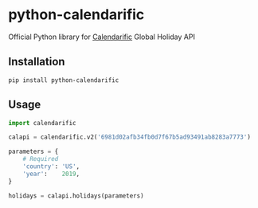 # python-calendarific
Official Python library for [Calendarific](https://calendarific.com) Global Holiday API

## Installation

```shell
pip install python-calendarific
```

## Usage

```python
import calendarific

calapi = calendarific.v2('6981d02afb34fb0d7f67b5ad93491ab8283a7773')

parameters = {
	# Required
	'country': 'US',
	'year':    2019,
}

holidays = calapi.holidays(parameters)
```
